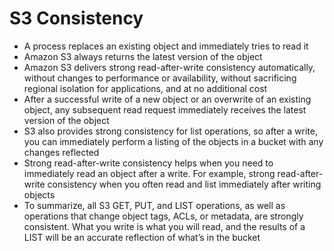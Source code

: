 
# S3 Consistency
- A process replaces an existing object and immediately tries to read it
- Amazon S3 always returns the latest version of the object
- Amazon S3 delivers strong read-after-write consistency automatically, without changes to performance or availability, 
  without sacrificing regional isolation for applications, and at no additional cost
- After a successful write of a new object or an overwrite of an existing object, any subsequent read request immediately 
  receives the latest version of the object
- S3 also provides strong consistency for list operations, so after a write, you can immediately perform a listing of the 
  objects in a bucket with any changes reflected
- Strong read-after-write consistency helps when you need to immediately read an object after a write. For example, 
  strong read-after-write consistency when you often read and list immediately after writing objects
- To summarize, all S3 GET, PUT, and LIST operations, as well as operations that change object tags, ACLs, or metadata, 
  are strongly consistent. What you write is what you will read, and the results of a LIST will be an accurate reflection 
 of what’s in the bucket